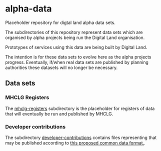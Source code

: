 # alpha-data
Placeholder repository for digtal land alpha data sets.

The subdirectories of this repository represent data sets which are organised by alpha projects being run the Digital Land organisation.

Prototypes of services using this data are being built by Digital Land.

The intention is for these data sets to evolve here as the alpha projects progress. Eventually, if/when real data sets are published by planning authorities these datasets will no longer be necessary.


## Data sets

### MHCLG Registers

The [mhclg-registers](mhclg-registers) subdirectory is the placeholder for registers of data that will eventually be run and published by MHCLG.


### Developer contributions

The subdirectory [developer-contributions](developer-contributions) contains files representing that may be published
according to [this proposed common data format.](https://digital-land.github.io/project/developer-contributions/).

